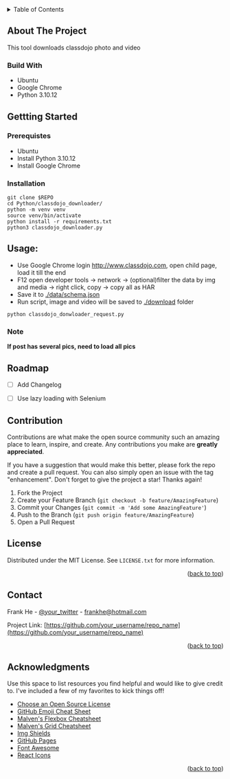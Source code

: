 <!-- PROJECT SHIELDS -->
<!-- TABLE OF CONTENTS -->
<details>
  <summary>Table of Contents</summary>
  <ol>
    <li>
      <a href="#about-the-project">About The Project</a>
      <ul>
        <li><a href="#built-with">Built With</a></li>
      </ul>
    </li>
    <li>
      <a href="#getting-started">Getting Started</a>
      <ul>
        <li><a href="#prerequisites">Prerequisites</a></li>
        <li><a href="#installation">Installation</a></li>
      </ul>
    </li>
    <li><a href="#usage">Usage</a></li>
    <li><a href="#roadmap">Roadmap</a></li>
    <li><a href="#contributing">Contributing</a></li>
    <li><a href="#license">License</a></li>
    <li><a href="#contact">Contact</a></li>
    <li><a href="#acknowledgments">Acknowledgments</a></li>
  </ol>
</details>

<!-- About The Project -->
## About The Project
This tool downloads classdojo photo and video

### Build With
- Ubuntu
- Google Chrome
- Python 3.10.12


<!-- Getting Started -->
## Gettting Started

###  Prerequistes
- Ubuntu
- Install Python 3.10.12
- Install Google Chrome

### Installation
```console
git clone $REPO
cd Python/classdojo_downloader/
python -m venv venv
source venv/bin/activate
python install -r requirements.txt
python3 classdojo_downloader.py
```

<!-- USAGE EXAMPLES -->
## Usage:
- Use Google Chrome login http://www.classdojo.com, open child page, load it till the end
- F12 open developer tools -> network -> (optional)filter the data by img and media -> right click, copy -> copy all as HAR
- Save it to [./data/schema.json](./data/schema.json)
- Run script, image and video will be saved to [./download](./download) folder

```console
python classdojo_donwloader_request.py
```


### Note
**If post has several pics, need to load all pics**


<!-- Roadmap -->
## Roadmap
- [ ] Add Changelog
- [ ] Use lazy loading with Selenium


<!-- Contribution -->
## Contribution
Contributions are what make the open source community such an amazing place to learn, inspire, and create. Any contributions you make are **greatly appreciated**.

If you have a suggestion that would make this better, please fork the repo and create a pull request. You can also simply open an issue with the tag "enhancement".
Don't forget to give the project a star! Thanks again!

1. Fork the Project
2. Create your Feature Branch (`git checkout -b feature/AmazingFeature`)
3. Commit your Changes (`git commit -m 'Add some AmazingFeature'`)
4. Push to the Branch (`git push origin feature/AmazingFeature`)
5. Open a Pull Request


<!-- LICENSE -->
## License

Distributed under the MIT License. See `LICENSE.txt` for more information.

<p align="right">(<a href="#readme-top">back to top</a>)</p>



<!-- CONTACT -->
## Contact

Frank He - [@your_twitter](https://twitter.com/your_username) - frankhe@hotmail.com

Project Link: [https://github.com/your_username/repo_name](https://github.com/your_username/repo_name)

<p align="right">(<a href="#readme-top">back to top</a>)</p>


<!-- ACKNOWLEDGMENTS -->
## Acknowledgments

Use this space to list resources you find helpful and would like to give credit to. I've included a few of my favorites to kick things off!

* [Choose an Open Source License](https://choosealicense.com)
* [GitHub Emoji Cheat Sheet](https://www.webpagefx.com/tools/emoji-cheat-sheet)
* [Malven's Flexbox Cheatsheet](https://flexbox.malven.co/)
* [Malven's Grid Cheatsheet](https://grid.malven.co/)
* [Img Shields](https://shields.io)
* [GitHub Pages](https://pages.github.com)
* [Font Awesome](https://fontawesome.com)
* [React Icons](https://react-icons.github.io/react-icons/search)

<p align="right">(<a href="#readme-top">back to top</a>)</p>